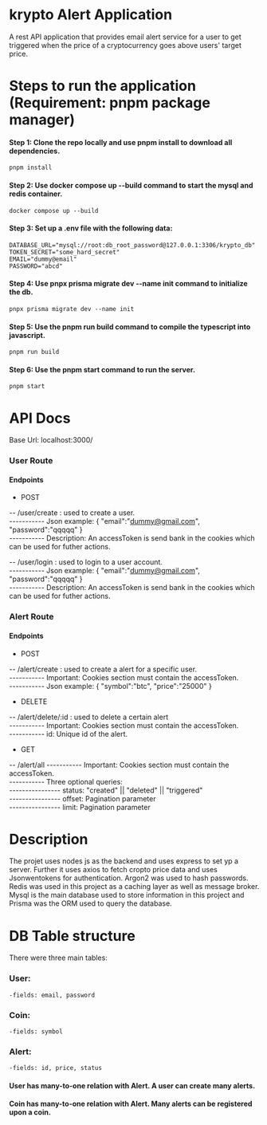 # krypto Alert Application

A rest API application that provides email alert service for a user to get triggered when the price of a cryptocurrency goes above users' target price.

# Steps to run the application (Requirement: pnpm package manager)

#### Step 1: Clone the repo locally and use pnpm install to download all dependencies.<br>
    pnpm install
#### Step 2: Use docker compose up --build command to start the mysql and redis container.<br>
    docker compose up --build
#### Step 3: Set up a .env file with the following data:
    DATABASE_URL="mysql://root:db_root_password@127.0.0.1:3306/krypto_db"
    TOKEN_SECRET="some_hard_secret"
    EMAIL="dummy@email"
    PASSWORD="abcd"
#### Step 4: Use pnpx prisma migrate dev --name init command to initialize the db.
    pnpx prisma migrate dev --name init
#### Step 5: Use the pnpm run build command to compile the typescript into javascript.<br>
    pnpm run build
#### Step 6: Use the pnpm start command to run the server.<br>
    pnpm start


# API Docs

Base Url: localhost:3000/

### User Route
#### Endpoints
- POST<br>

-- /user/create : used to create a user.<br>
----------- Json example: {
    "email":"dummy@gmail.com",
    "password":"qqqqq"
}<br>
----------- Description: An accessToken is send bank in the cookies which can be used for futher actions.<br>

-- /user/login : used to login to a user account.<br>
----------- Json example: {
    "email":"dummy@gmail.com",
    "password":"qqqqq"
}<br>
----------- Description: An accessToken is send bank in the cookies which can be used for futher actions.<br>

### Alert Route
#### Endpoints
- POST<br>

-- /alert/create : used to create a alert for a specific user.<br>
----------- Important: Cookies section must contain the accessToken.<br>
----------- Json example: {
    "symbol":"btc",
    "price":"25000"
}<br>
- DELETE<br>

-- /alert/delete/:id : used to delete a certain alert<br>
----------- Important: Cookies section must contain the accessToken.<br>
----------- id: Unique id of the alert.
<br>
- GET<br>

-- /alert/all
----------- Important: Cookies section must contain the accessToken.<br>
----------- Three optional queries:<br>
---------------- status: "created" || "deleted" || "triggered"<br>
---------------- offset: Pagination parameter<br>
---------------- limit: Pagination parameter<br>


# Description

The projet uses nodes js as the backend and uses express to set yp a server. Further it uses axios to fetch cropto price data and uses Jsonwentokens for authentication. Argon2 was used to hash passwords.<br>
Redis was used in this project as a caching layer as well as message broker.<br>
Mysql is the main database used to store information in this project and Prisma was the ORM used to query the database.<br>

# DB Table structure
There were three main tables:
### User:
    -fields: email, password
### Coin:
    -fields: symbol
### Alert:
    -fields: id, price, status
#### User has many-to-one relation with Alert. A user can create many alerts.
#### Coin has many-to-one relation with Alert. Many alerts can be registered upon a coin.



